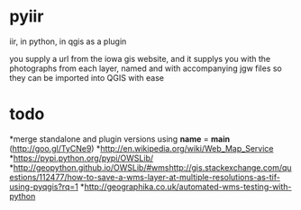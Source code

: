 pyiir
=====
iir, in python, in qgis as a plugin

you supply a url from the iowa gis website, and it supplys you with the photographs from each layer, named and with accompanying jgw files so they can be imported into QGIS with ease


todo
===
*merge standalone and plugin versions using __name__ = __main__ (http://goo.gl/TyCNe9)
*http://en.wikipedia.org/wiki/Web_Map_Service
*https://pypi.python.org/pypi/OWSLib/
*http://geopython.github.io/OWSLib/#wmshttp://gis.stackexchange.com/questions/112477/how-to-save-a-wms-layer-at-multiple-resolutions-as-tif-using-pyqgis?rq=1
*http://geographika.co.uk/automated-wms-testing-with-python

